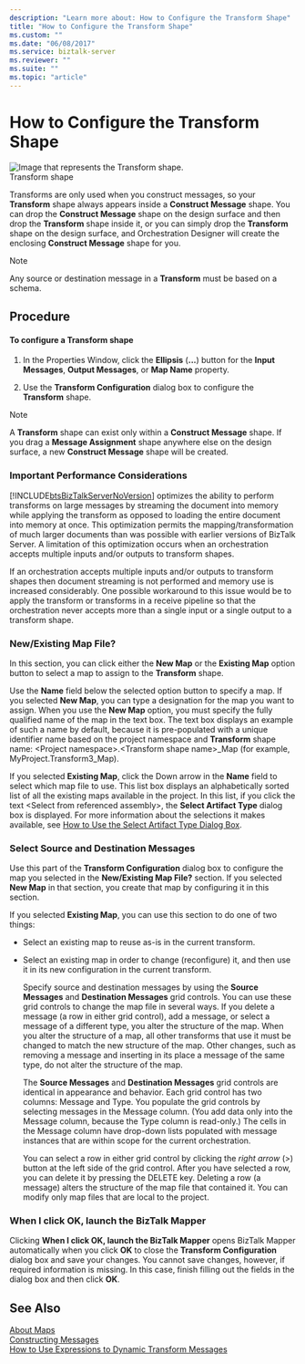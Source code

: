 ```yaml
---
description: "Learn more about: How to Configure the Transform Shape"
title: "How to Configure the Transform Shape"
ms.custom: ""
ms.date: "06/08/2017"
ms.service: biztalk-server
ms.reviewer: ""
ms.suite: ""
ms.topic: "article"
---
```

# How to Configure the Transform Shape
![Image that represents the Transform shape.](../core/media/ebiz-orch-transform.gif "ebiz_orch_transform")  
Transform shape  
  
 Transforms are only used when you construct messages, so your **Transform** shape always appears inside a **Construct Message** shape. You can drop the **Construct Message** shape on the design surface and then drop the **Transform** shape inside it, or you can simply drop the **Transform** shape on the design surface, and Orchestration Designer will create the enclosing **Construct Message** shape for you.  
  
> [!NOTE]
>  Any source or destination message in a **Transform** must be based on a schema.  
  
## Procedure  
  
#### To configure a Transform shape  
  
1.  In the Properties Window, click the **Ellipsis** (**...**) button for the **Input Messages**, **Output Messages**, or **Map Name** property.  
  
2.  Use the **Transform Configuration** dialog box to configure the **Transform** shape.  
  
> [!NOTE]
>  A **Transform** shape can exist only within a **Construct Message** shape. If you drag a **Message Assignment** shape anywhere else on the design surface, a new **Construct Message** shape will be created.  
  
### Important Performance Considerations  
 [!INCLUDE[btsBizTalkServerNoVersion](../includes/btsbiztalkservernoversion-md.md)] optimizes the ability to perform transforms on large messages by streaming the document into memory while applying the transform as opposed to loading the entire document into memory at once. This optimization permits the mapping/transformation of much larger documents than was possible with earlier versions of BizTalk Server. A limitation of this optimization occurs when an orchestration accepts multiple inputs and/or outputs to transform shapes.  
  
 If an orchestration accepts multiple inputs and/or outputs to transform shapes then document streaming is not performed and memory use is increased considerably. One possible workaround to this issue would be to apply the transform or transforms in a receive pipeline so that the orchestration never accepts more than a single input or a single output to a transform shape.  
  
### New/Existing Map File?  
 In this section, you can click either the **New Map** or the **Existing Map** option button to select a map to assign to the **Transform** shape.  
  
 Use the **Name** field below the selected option button to specify a map. If you selected **New Map**, you can type a designation for the map you want to assign. When you use the **New Map** option, you must specify the fully qualified name of the map in the text box. The text box displays an example of such a name by default, because it is pre-populated with a unique identifier name based on the project namespace and **Transform** shape name: \<Project namespace\>.\<Transform shape name\>_Map (for example, MyProject.Transform3_Map).  
  
 If you selected **Existing Map**, click the Down arrow in the **Name** field to select which map file to use. This list box displays an alphabetically sorted list of all the existing maps available in the project. In this list, if you click the text \<Select from referenced assembly\>, the **Select Artifact Type** dialog box is displayed. For more information about the selections it makes available, see [How to Use the Select Artifact Type Dialog Box](../core/how-to-use-the-select-artifact-type-dialog-box.md).  
  
### Select Source and Destination Messages  
 Use this part of the **Transform Configuration** dialog box to configure the map you selected in the **New/Existing Map File?** section. If you selected **New Map** in that section, you create that map by configuring it in this section.  
  
 If you selected **Existing Map**, you can use this section to do one of two things:  
  
- Select an existing map to reuse as-is in the current transform.  
  
- Select an existing map in order to change (reconfigure) it, and then use it in its new configuration in the current transform.  
  
  Specify source and destination messages by using the **Source Messages** and **Destination Messages** grid controls. You can use these grid controls to change the map file in several ways. If you delete a message (a row in either grid control), add a message, or select a message of a different type, you alter the structure of the map. When you alter the structure of a map, all other transforms that use it must be changed to match the new structure of the map. Other changes, such as removing a message and inserting in its place a message of the same type, do not alter the structure of the map.  
  
  The **Source Messages** and **Destination Messages** grid controls are identical in appearance and behavior. Each grid control has two columns: Message and Type. You populate the grid controls by selecting messages in the Message column. (You add data only into the Message column, because the Type column is read-only.) The cells in the Message column have drop-down lists populated with message instances that are within scope for the current orchestration.  
  
  You can select a row in either grid control by clicking the *right arrow* (>) button at the left side of the grid control. After you have selected a row, you can delete it by pressing the DELETE key. Deleting a row (a message) alters the structure of the map file that contained it. You can modify only map files that are local to the project.  
  
### When I click OK, launch the BizTalk Mapper  
 Clicking **When I click OK, launch the BizTalk Mapper** opens BizTalk Mapper automatically when you click **OK** to close the **Transform Configuration** dialog box and save your changes. You cannot save changes, however, if required information is missing. In this case, finish filling out the fields in the dialog box and then click **OK**.  
  
## See Also  
 [About Maps](../core/about-maps.md)   
 [Constructing Messages](../core/constructing-messages.md)   
 [How to Use Expressions to Dynamic Transform Messages](../core/how-to-use-expressions-to-dynamic-transform-messages.md)
